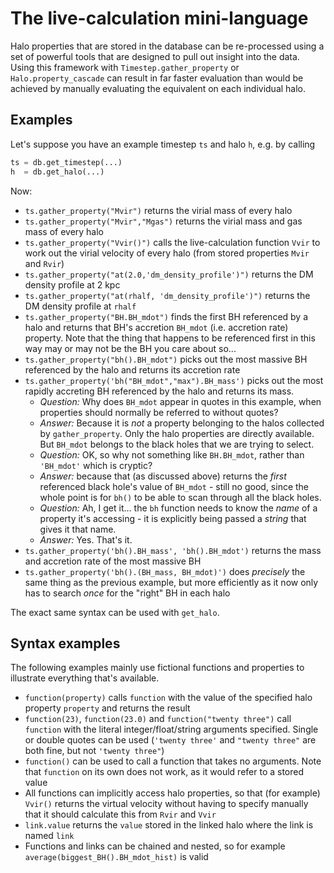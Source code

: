 The live-calculation mini-language
==================================

Halo properties that are stored in the database can be re-processed using a set of powerful tools that are designed to pull out insight into the data. Using this framework with `Timestep.gather_property` or `Halo.property_cascade` can result in far faster evaluation than would be achieved by manually evaluating the equivalent on each individual halo.

Examples
--------

Let's suppose you have an example timestep `ts` and halo `h`, e.g. by calling

```python
ts = db.get_timestep(...)
h  = db.get_halo(...)
```

Now:

- `ts.gather_property("Mvir")` returns the virial mass of every halo
- `ts.gather_property("Mvir","Mgas")` returns the virial mass and gas mass of every halo
- `ts.gather_property("Vvir()")` calls the live-calculation function `Vvir` to work out the virial velocity of every halo (from stored properties `Mvir` and `Rvir`)
- `ts.gather_property("at(2.0,'dm_density_profile')")` returns the DM density profile at 2 kpc
- `ts.gather_property("at(rhalf, 'dm_density_profile')")` returns the DM density profile at `rhalf`
- `ts.gather_property("BH.BH_mdot")` finds the first BH referenced by a halo and returns that BH's accretion `BH_mdot` (i.e. accretion rate) property. Note that the thing that happens to be referenced first in this way may or may not be the BH you care about so...
- `ts.gather_property("bh().BH_mdot")` picks out the most massive BH referenced by the halo and returns its accretion rate
- `ts.gather_property('bh("BH_mdot","max").BH_mass')` picks out the most rapidly accreting BH referenced by the halo and returns its mass. 
  - _Question:_ Why does `BH_mdot` appear in quotes in this example, when properties should normally be referred to without quotes?
  - _Answer:_ Because it is *not* a property belonging to the halos collected by `gather_property`. Only the halo properties are directly available. But `BH_mdot` belongs to the black holes that we are trying to select.
  - _Question:_ OK, so why not something like `BH.BH_mdot`, rather than `'BH_mdot'` which is cryptic?
  - _Answer:_ because that (as discussed above) returns the *first* referenced black hole's value of `BH_mdot` - still no good, since the whole point is for `bh()` to be able to scan through all the black holes.
  - _Question:_ Ah, I get it... the `bh` function needs to know the *name* of a property it's accessing - it is explicitly being passed a *string* that gives it that name.
  - _Answer:_ Yes. That's it.
- `ts.gather_property('bh().BH_mass', 'bh().BH_mdot')` returns the mass and accretion rate of the most massive BH
- `ts.gather_property('bh().(BH_mass, BH_mdot)')` does *precisely* the same thing as the previous example, but more efficiently as it now only has to search *once* for the "right" BH in each halo

The exact same syntax can be used with `get_halo`.

Syntax examples
---------------

The following examples mainly use fictional functions and properties to illustrate everything that's available.

- `function(property)` calls `function` with the value of the specified halo property `property` and returns the result
- `function(23)`, `function(23.0)` and `function("twenty three")` call `function` with the literal integer/float/string arguments specified. Single or double quotes can be used (`'twenty three'` and `"twenty three"` are both fine, but not `'twenty three"`)
- `function()` can be used to call a function that takes no arguments. Note that `function` on its own does not work, as it would refer to a stored value
- All functions can implicitly access halo properties, so that (for example) `Vvir()` returns the virtual velocity without having to specify manually that it should calculate this from `Rvir` and `Vvir`
- `link.value` returns the `value` stored in the linked halo where the link is named `link`
- Functions and links can be chained and nested, so for example `average(biggest_BH().BH_mdot_hist)` is valid
